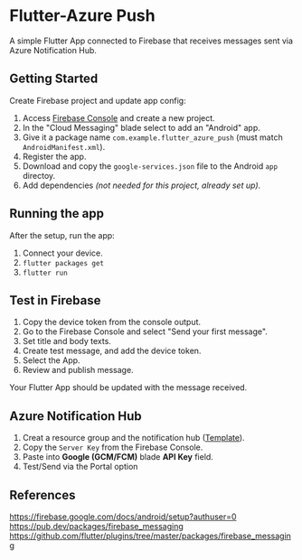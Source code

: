 # Flutter-Azure Push

A simple Flutter App connected to Firebase that receives messages sent via Azure Notification Hub.

## Getting Started

Create Firebase project and update app config:

1. Access [Firebase Console](https://console.firebase.google.com) and create a new project.
2. In the "Cloud Messaging" blade select to add an "Android" app.
3. Give it a package name `com.example.flutter_azure_push` (must match `AndroidManifest.xml`).
4. Register the app.
5. Download and copy the `google-services.json` file to the Android `app` directoy.
6. Add dependencies *(not needed for this project, already set up)*.

## Running the app

After the setup, run the app:

1. Connect your device.
2. `flutter packages get`
3. `flutter run`

## Test in Firebase

1. Copy the device token from the console output.
2. Go to the Firebase Console and select "Send your first message".
3. Set title and body texts.
4. Create test message, and add the device token.
5. Select the App.
6. Review and publish message.

Your Flutter App should be updated with the message received.

## Azure Notification Hub

1. Creat a resource group and the notification hub ([Template](https://azure.microsoft.com/en-us/resources/templates/101-notification-hub/)).
2. Copy the `Server Key` from the Firebase Console.
3. Paste into **Google (GCM/FCM)** blade **API Key** field.
4. Test/Send via the Portal option


## References

https://firebase.google.com/docs/android/setup?authuser=0
https://pub.dev/packages/firebase_messaging
https://github.com/flutter/plugins/tree/master/packages/firebase_messaging